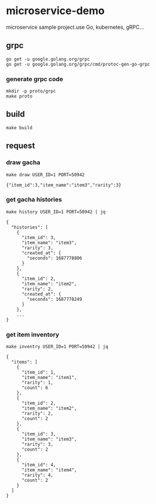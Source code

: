# microservice-demo
microservice sample project.use Go, kubernetes, gRPC...

## grpc

```
go get -u google.golang.org/grpc
go get -u google.golang.org/grpc/cmd/protoc-gen-go-grpc
```

### generate grpc code

```
mkdir -p proto/grpc
make proto
```

## build

```
make build
```

## request

### draw gacha

```
make draw USER_ID=1 PORT=50942

{"item_id":3,"item_name":"item3","rarity":3}
```

### get gacha histories

```
make history USER_ID=1 PORT=50942 | jq

{
  "histories": [
    {
      "item_id": 3,
      "item_name": "item3",
      "rarity": 3,
      "created_at": {
        "seconds": 1687778806
      }
    },
    {
      "item_id": 2,
      "item_name": "item2",
      "rarity": 2,
      "created_at": {
        "seconds": 1687778249
      }
    },
    ...
}
```

### get item inventory

```
make inventry USER_ID=1 PORT=50942 | jq

{
  "items": [
    {
      "item_id": 1,
      "item_name": "item1",
      "rarity": 1,
      "count": 6
    },
    {
      "item_id": 2,
      "item_name": "item2",
      "rarity": 2,
      "count": 2
    },
    {
      "item_id": 3,
      "item_name": "item3",
      "rarity": 3,
      "count": 2
    },
    {
      "item_id": 4,
      "item_name": "item4",
      "rarity": 4,
      "count": 2
    }
  ]
}
```
